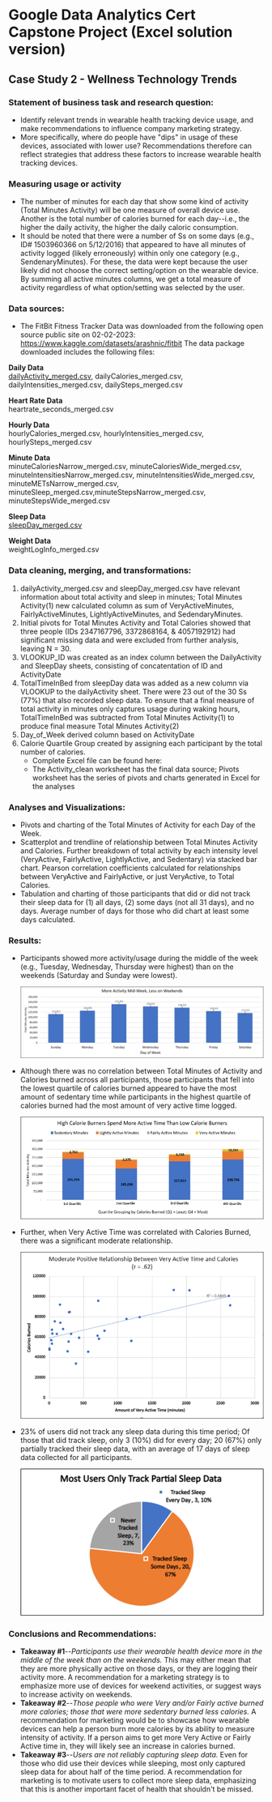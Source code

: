 # Google Data Analytics Cert Capstone Project (Excel solution version)  
## Case Study 2 - Wellness Technology Trends  
### Statement of business task and research question:
* Identify relevant trends in wearable health tracking device usage, and make recommendations to influence company marketing strategy. 
* More specifically, where do people have "dips" in usage of these devices, associated with lower use? Recommendations therefore can reflect strategies that address these factors to increase wearable health tracking devices.   
### Measuring usage or activity
* The number of minutes for each day that show some kind of activity (Total Minutes Activity) will be one measure of overall device use. Another is the total number of calories burned for each day--i.e., the higher the daily activity, the higher the daily caloric consumption.  
* It should be noted that there were a number of Ss on some days (e.g., ID# 1503960366 on 5/12/2016) that appeared to have all minutes of activity logged (likely erroneously) within only one category (e.g., SendenaryMinutes). For these, the data were kept because the user likely did not choose the correct setting/option on the wearable device. By summing all active minutes columns, we get a total measure of activity regardless of what option/setting was selected by the user.  
### Data sources:
* The FitBit Fitness Tracker Data was downloaded from the following open source public site on 02-02-2023: https://www.kaggle.com/datasets/arashnic/fitbit
The data package downloaded includes the following files: 

**Daily Data**  
  [dailyActivity_merged.csv](https://github.com/vagombos/vagombos_Google_Capstone_Excel-only-version/blob/main/dailyActivity_merged.csv), dailyCalories_merged.csv, dailyIntensities_merged.csv, dailySteps_merged.csv 
      
  **Heart Rate Data**  
    heartrate_seconds_merged.csv  
      
  **Hourly Data**  
  hourlyCalories_merged.csv, hourlyIntensities_merged.csv, hourlySteps_merged.csv  
      
  **Minute Data**  
  minuteCaloriesNarrow_merged.csv, minuteCaloriesWide_merged.csv, minuteIntensitiesNarrow_merged.csv, minuteIntensitiesWide_merged.csv,         minuteMETsNarrow_merged.csv, minuteSleep_merged.csv,minuteStepsNarrow_merged.csv, minuteStepsWide_merged.csv  
      
  **Sleep Data**  
  [sleepDay_merged.csv](https://github.com/vagombos/vagombos_Google_Capstone_Excel-only-version/blob/main/sleepDay_merged.csv)   
      
  **Weight Data**  
  weightLogInfo_merged.csv  
    
### Data cleaning, merging, and transformations:
1. dailyActivity_merged.csv and sleepDay_merged.csv have relevant information about total activity and sleep in minutes; Total Minutes Activity(1) new calculated column as sum of VeryActiveMinutes, FairlyActiveMinutes, LightlyActiveMinutes, and SedendaryMinutes. 
2. Initial pivots for Total Minutes Activity and Total Calories showed that three people (IDs 2347167796, 3372868164, & 4057192912) had significant missing data and were excluded from further analysis, leaving N = 30.
3. VLOOKUP_ID was created as an index column between the DailyActivity and SleepDay sheets, consisting of concatentation of ID and ActivityDate
4. TotalTimeInBed from sleepDay data was added as a new column via VLOOKUP to the dailyActivity sheet. There were 23 out of the 30 Ss (77%) that also recorded sleep data. To ensure that a final measure of total activity in minutes only captures usage during waking hours, TotalTimeInBed was subtracted from Total Minutes Activity(1) to produce final measure Total Minutes Activity(2)
5. Day_of_Week derived column based on ActivityDate
6. Calorie Quartile Group created by assigning each participant by the total number of calories.  
	- Complete Excel file can be found here: 
	- The Activity_clean worksheet has the final data source; Pivots worksheet has the series of pivots and charts generated in Excel for the analyses


### Analyses and Visualizations:
- Pivots and charting of the Total Minutes of Activity for each Day of the Week.
- Scatterplot and trendline of relationship between Total Minutes Activity and Calories. Further breakdown of total activity by each intensity level (VeryActive, FairlyActive, LightlyActive, and Sedentary) via stacked bar chart. Pearson correlation coefficients calculated for relationships between VeryActive and FairlyActive, or just VeryActive, to Total Calories.
- Tabulation and charting of those participants that did or did not track their sleep data for (1) all days, (2) some days (not all 31 days), and no days. Average number of days for those who did chart at least some days calculated.

### Results:  
- Participants showed more activity/usage during the middle of the week (e.g., Tuesday, Wednesday, Thursday were highest) than on the weekends (Saturday and Sunday were lowest). 

	![Day_of_Week_Activity_BarChart](DayOfWeekActivityBarChart.PNG)

- Although there was no correlation between Total Minutes of Activity and Calories burned across all participants, those participants that fell into the lowest quartile of calories burned appeared to have the most amount of sedentary time while participants in the highest quartile of calories burned had the most amount of very active time logged. 

	![Stacked_Bars_CaloriesBurned_and_Activity_Intensities](StackedBarsCaloriesQuartiles.PNG)
	
- Further, when Very Active Time was correlated with Calories Burned, there was a significant moderate relationship.

	![Scatterplot_VA and Calories](Scatterplot_VAandCalories.PNG)

- 23% of users did not track any sleep data during this time period; Of those that did track sleep, only 3 (10%) did for every day; 20 (67%) only partially tracked their sleep data, with an average of 17 days of sleep data collected for all participants. 

	![Sleep_Tracking_Pie_Chart](SleepTrackingPieChart.PNG)

### Conclusions and Recommendations:  
- **Takeaway #1**--_Participants use their wearable health device more in the middle of the week than on the weekends._ This may either mean that they are more physically active on those days, or they are logging their activity more. A recommendation for a marketing strategy is to emphasize more use of devices for weekend activities, or suggest ways to increase activity on weekends.  
- **Takeaway #2**--_Those people who were Very and/or Fairly active burned more calories; those that were more sedentary burned less calories._ A recommendation for marketing would be to showcase how wearable devices can help a person burn more calories by its ability to measure intensity of activity. If a person aims to get more Very Active or Fairly Active time in, they will likely see an increase in calories burned.  
- **Takeaway #3**--_Users are not reliably capturing sleep data._ Even for those who did use their devices while sleeping, most only captured sleep data for about half of the time period. A recommendation for marketing is to motivate users to collect more sleep data, emphasizing that this is another important facet of health that shouldn't be missed.  
